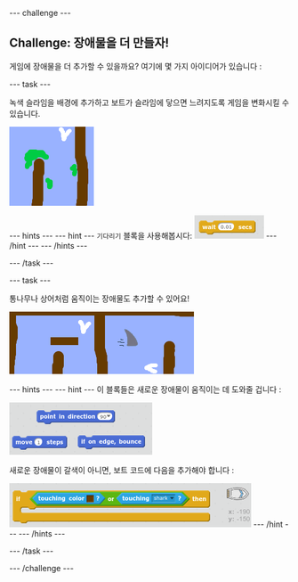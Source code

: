 \--- challenge \---

## Challenge: 장애물을 더 만들자!

게임에 장애물을 더 추가할 수 있을까요? 여기에 몇 가지 아이디어가 있습니다 :

\--- task \---

녹색 슬라임을 배경에 추가하고 보트가 슬라임에 닿으면 느려지도록 게임을 변화시킬 수 있습니다.

![screenshot](images/boat-algae.png)

\--- hints \--- \--- hint \--- `기다리기` 블록을 사용해봅시다: ![screenshot](images/boat-slime-blocks.png) \--- /hint \--- \--- /hints \---

\--- /task \---

\--- task \---

통나무나 상어처럼 움직이는 장애물도 추가할 수 있어요!

![screenshot](images/boat-obstacles.png)

\--- hints \--- \--- hint \--- 이 블록들은 새로운 장애물이 움직이는 데 도와줄 겁니다 :

![screenshot](images/boat-moving-blocks.png)

새로운 장애물이 갈색이 아니면, 보트 코드에 다음을 추가해야 합니다 :

![screenshot](images/boat-moving-blocks2.png) \--- /hint \--- \--- /hints \---

\--- /task \---

\--- /challenge \---